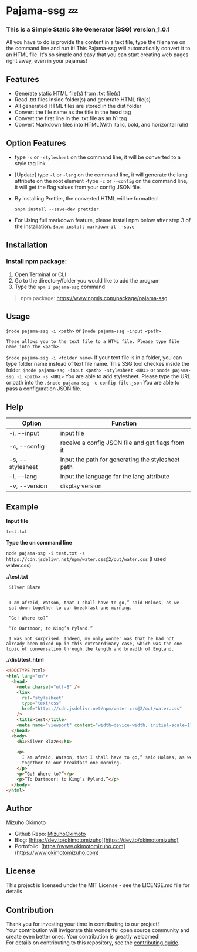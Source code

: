 # Pajama-ssg :zzz:

### This is a Simple Static Site Generator (SSG) version_1.0.1

All you have to do is provide the content in a text file, type the filename on the command line and run it! This Pajama-ssg will automatically convert it to an HTML file. It's so simple and easy that you can start creating web pages right away, even in your pajamas!

## Features

- Generate static HTML file(s) from .txt file(s)
- Read .txt files inside folder(s) and generate HTML file(s)
- All generated HTML files are stored in the dist folder
- Convert the file name as the title in the head tag
- Convert the first line in the .txt file as an h1 tag
- Convert Markdown files into HTML(With italic, bold, and horizontal rule)

## Option Features

- type `-s` or `-stylesheet` on the command line, it will be converted to a style tag link
- [Update] type `-l` or `-lang` on the command line, it will generate the lang attribute on the root <html> element
  -type `-c` or `--config` on the command line, it will get the flag values from your config JSON file.
- By installing Prettier, the converted HTML will be formatted

  `$npm install --save-dev prettier`

- For Using full markdown feature, please install npm below after step 3 of the Installation.
  `$npm install markdown-it --save`

## Installation
  ### Install npm package:
  1. Open Terminal or CLI
  2. Go to the directory/folder you would like to add the program
  3. Type the `npm i pajama-ssg` command 

  > npm package: https://www.npmjs.com/package/pajama-ssg

<!-- 1. Clone the repo

   `$git clone https://github.com/MizuhoOkimoto/pajama-ssg`

2. Install Node.js

   `$npm install`

3. Redirect to project directory

   `$cd <\pajama-ssg>` -->

## Usage

`$node pajama-ssg -i <path>` or `$node pajama-ssg -input <path>`

    These allows you to the text file to a HTML file. Please type file name into the <path>.

`$node pajama-ssg -i <folder name>`
If your text file is in a folder, you can type folder name instead of text file name.
This SSG tool checkes inside the folder.
`$node pajama-ssg -input <path> -stylesheet <URL>` or `$node pajama-ssg -i <path> -s <URL>`
You are able to add stylesheet. Please type the URL or path into the <URL>.
`$node pajama-ssg -c config-file.json`
You are able to pass a configuration JSON file.

## Help

| Option           | Function                                              |
|------------------|-------------------------------------------------------|
| -i, --input      | input file                                            |
| -c, --config     | receive a config JSON file and get flags from it      |
| -s, --stylesheet | input the path for generating the stylesheet path     |
| -l, --lang       | input the language for the lang attribute             | 
| -v, --version    | display version                                       |  

<!-- ```
  -i, --input       input file
  -c, --config      receive a config JSON file and get flags from it.
  -s, --stylesheet  input the path for generating the stylesheet path
  -l, --lang        input the language for the lang attribute
  -v, --version     version
``` -->
 
## Example

**Input file**

`test.txt`

**Type the on command line**

`node pajama-ssg -i test.txt -s https://cdn.jsdelivr.net/npm/water.css@2/out/water.css`
(I used water.css)

**./test.txt**

```
 Silver Blaze


 I am afraid, Watson, that I shall have to go,” said Holmes, as we
 sat down together to our breakfast one morning.

 “Go! Where to?”

 “To Dartmoor; to King’s Pyland.”

 I was not surprised. Indeed, my only wonder was that he had not already been mixed up in this extraordinary case, which was the one topic of conversation through the length and breadth of England.

```

**./dist/test.html**

```html
<!DOCTYPE html>
<html lang="en">
  <head>
    <meta charset="utf-8" />
    <link
      rel="stylesheet"
      type="text/css"
      href="https://cdn.jsdelivr.net/npm/water.css@2/out/water.css"
    />
    <title>test</title>
    <meta name="viewport" content="width=device-width, initial-scale=1" />
  </head>
  <body>
    <h1>Silver Blaze</h1>

    <p>
      I am afraid, Watson, that I shall have to go,” said Holmes, as we sat down
      together to our breakfast one morning.
    </p>
    <p>“Go! Where to?”</p>
    <p>“To Dartmoor; to King’s Pyland.”</p>
  </body>
</html>
```

## Author

Mizuho Okimoto

- Github Repo: [MizuhoOkimoto](https://github.com/MizuhoOkimoto)
- Blog: [https://dev.to/okimotomizuho](https://dev.to/okimotomizuho)
- Portofolio: [https://www.okimotomizuho.com](https://www.okimotomizuho.com)

## License

This project is licensed under the MIT License - see the LICENSE.md file for details

## Contribution
Thank you for investing your time in contributing to our project!<br>
Your contribution will invigorate this wonderful open source community and create even better ones. Your contribution is greatly welcomed!<br>
For details on contributing to this repository, see the [contributing guide](CONTRIBUTING.md).
